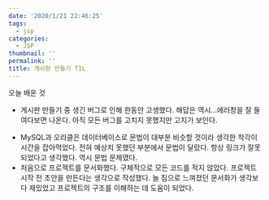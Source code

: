 ```yaml
---
date: '2020/1/21 22:46:25'
tags:
  - jsp
categories:
  - JSP
thumbnail: ''
permalink: ''
title: 게시판 만들기 TIL
---
```


오늘 배운 것
  * 게시판 만들기 중 생긴 버그로 인해 한동안 고생했다. 해답은 역시...에러창을 잘 들여다보면 나온다. 아직 모든 버그를 고치지 못했지만 고지가 보인다. 
<!-- more -->

  * MySQL과 오라클은 데이터베이스로 문법이 대부분 비슷할 것이라 생각한 착각이 시간을 잡아먹었다. 전혀 예상치 못했던 부분에서 문법이 달랐다. 항상 링크가 잘못되었다고 생각했다. 역시 문법 문제였다.
  * 처음으로 프로젝트를 문서화했다. 구체적으로 모든 코드를 적지 않았다. 프로젝트 시작 전 초안을 만든다는 생각으로 작성했다. 늘 짐으로 느껴졌던 문서화가 생각보다 재밌었고 프로젝트의 구조를 이해하는 데 도움이 되었다.


